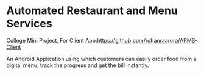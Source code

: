 # Automated Restaurant and Menu Services
College Mini Project, For Client App:https://github.com/rohanraarora/ARMS-Client

An Android Application using which customers can easily order food from a digital menu, track the progress and get the bill instantly.
